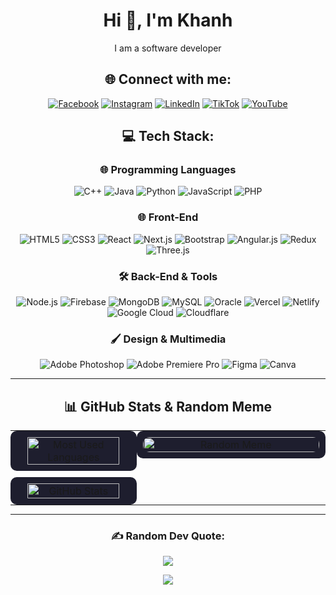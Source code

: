 <div align="center">

# Hi 👋, I'm Khanh  
I am a software developer


## 🌐 Connect with me:
[![Facebook](https://img.shields.io/badge/Facebook-%231877F2.svg?style=for-the-badge&logo=Facebook&logoColor=white)](https://facebook.com/www.facebook.com) 
[![Instagram](https://img.shields.io/badge/Instagram-%23E4405F.svg?style=for-the-badge&logo=Instagram&logoColor=white)](https://www.instagram.com/jkhanhdev.0pro/) 
[![LinkedIn](https://img.shields.io/badge/LinkedIn-%230077B5.svg?style=for-the-badge&logo=linkedin&logoColor=white)](https://linkedin.com/in/huu-khanh-duong-41284925a) 
[![TikTok](https://img.shields.io/badge/TikTok-%23000000.svg?style=for-the-badge&logo=TikTok&logoColor=white)](https://www.tiktok.com/@jkhanhdev.nopro) 
[![YouTube](https://img.shields.io/badge/YouTube-%23FF0000.svg?style=for-the-badge&logo=YouTube&logoColor=white)](https://www.youtube.com/@yardermusic5924)




## 💻 Tech Stack:

### 🌐 Programming Languages
<div>
  <img src="https://img.shields.io/badge/C++-%2300599C.svg?style=for-the-badge&logo=c%2B%2B&color=lightgrey" alt="C++">
  <img src="https://img.shields.io/badge/Java-%23ED8B00.svg?style=for-the-badge&logo=java&color=lightgrey" alt="Java">
  <img src="https://img.shields.io/badge/Python-%233776AB.svg?style=for-the-badge&logo=python&color=lightgrey" alt="Python">
  <img src="https://img.shields.io/badge/JavaScript-%23F7DF1E.svg?style=for-the-badge&logo=javascript&color=lightgrey" alt="JavaScript">
  <img src="https://img.shields.io/badge/PHP-%23777BB4.svg?style=for-the-badge&logo=php&color=lightgrey" alt="PHP">
</div>

### 🌐 Front-End
<div>
  <img src="https://img.shields.io/badge/HTML5-%23E34F26.svg?style=for-the-badge&logo=html5&color=lightgrey" alt="HTML5">
  <img src="https://img.shields.io/badge/CSS3-%231572B6.svg?style=for-the-badge&logo=css3&color=lightgrey" alt="CSS3">
  <img src="https://img.shields.io/badge/React-%2320232a.svg?style=for-the-badge&logo=react&color=lightgrey" alt="React">
  <img src="https://img.shields.io/badge/Next.js-black?style=for-the-badge&logo=next.js&color=lightgrey" alt="Next.js">
  <img src="https://img.shields.io/badge/Bootstrap-%23563D7C.svg?style=for-the-badge&logo=bootstrap&color=lightgrey" alt="Bootstrap">
  <img src="https://img.shields.io/badge/Angular.js-%23E23237.svg?style=for-the-badge&logo=angularjs&color=lightgrey" alt="Angular.js">
  <img src="https://img.shields.io/badge/Redux-%23593d88.svg?style=for-the-badge&logo=redux&color=lightgrey" alt="Redux">
  <img src="https://img.shields.io/badge/Three.js-black?style=for-the-badge&logo=three.js&color=lightgrey" alt="Three.js">
</div>

### 🛠 Back-End & Tools
<div>
  <img src="https://img.shields.io/badge/Node.js-6DA55F?style=for-the-badge&logo=node.js&color=lightgrey" alt="Node.js">
  <img src="https://img.shields.io/badge/Firebase-%23039BE5.svg?style=for-the-badge&logo=firebase&color=lightgrey" alt="Firebase">
  <img src="https://img.shields.io/badge/MongoDB-%234ea94b.svg?style=for-the-badge&logo=mongodb&color=lightgrey" alt="MongoDB">
  <img src="https://img.shields.io/badge/MySQL-%2300f.svg?style=for-the-badge&logo=mysql&color=lightgrey" alt="MySQL">
  <img src="https://img.shields.io/badge/Oracle-F80000?style=for-the-badge&logo=oracle&color=lightgrey" alt="Oracle">
  <img src="https://img.shields.io/badge/Vercel-%23000000.svg?style=for-the-badge&logo=vercel&color=lightgrey" alt="Vercel">
  <img src="https://img.shields.io/badge/Netlify-%23000000.svg?style=for-the-badge&logo=netlify&color=lightgrey" alt="Netlify">
  <img src="https://img.shields.io/badge/Google%20Cloud-%234285F4.svg?style=for-the-badge&logo=google-cloud&color=lightgrey" alt="Google Cloud">
  <img src="https://img.shields.io/badge/Cloudflare-F38020.svg?style=for-the-badge&logo=cloudflare&color=lightgrey" alt="Cloudflare">
</div>

### 🖌 Design & Multimedia
<div>
  <img src="https://img.shields.io/badge/Adobe%20Photoshop-%2331A8FF.svg?style=for-the-badge&logo=adobephotoshop&color=lightgrey" alt="Adobe Photoshop">
  <img src="https://img.shields.io/badge/Adobe%20Premiere%20Pro-9999FF.svg?style=for-the-badge&logo=adobepremierepro&color=lightgrey" alt="Adobe Premiere Pro">
  <img src="https://img.shields.io/badge/Figma-%23F24E1E.svg?style=for-the-badge&logo=figma&color=lightgrey" alt="Figma">
  <img src="https://img.shields.io/badge/Canva-%2300C4CC.svg?style=for-the-badge&logo=canva&color=lightgrey" alt="Canva">
</div>


---

<div align="center">

## 📊 GitHub Stats & Random Meme


<table style="width:100%; table-layout:fixed; border-spacing:0; margin:0; padding:0;">
  <tr>
    <!-- Left Column: Most Used Languages and GitHub Stats -->
    <td style="width:40%; vertical-align:top; text-align:center; padding:0; margin:0;">
      <div style="background-color:#1e1e2e; border-radius:10px; padding:10px; margin:0;">
        <img src="https://github-readme-stats.vercel.app/api/top-langs/?username=HKhanhDuong&theme=radical&hide_border=true&layout=compact" 
        alt="Most Used Languages" style="width:90%; height:auto; border-radius:10px;"/>
      </div>
      <div style="background-color:#1e1e2e; border-radius:10px; padding:10px; margin:10px 0 0 0;">
        <img src="https://github-readme-stats.vercel.app/api?username=HKhanhDuong&theme=radical&hide_border=true&include_all_commits=true&count_private=true" 
        alt="GitHub Stats" style="width:90%; height:auto; border-radius:10px;"/>
      </div>
    </td>
    <!-- Right Column: Random Meme -->
    <td style="width:60%; vertical-align:top; text-align:center; padding:0; margin:0;">
      <div style="background-color:#1e1e2e; border-radius:10px; padding:10px; margin:0;">
        <img src="https://file.hstatic.net/200000934893/file/1e97a24e-1adc-11e8-9758-2e995a9a3302.gif" alt="Random Meme" style="width:100%; height:auto; border-radius:10px;"/>
      </div>
    </td>
  </tr>
</table>
</div>


---

### ✍️ Random Dev Quote:
![](https://quotes-github-readme.vercel.app/api?type=horizontal&theme=radical)

[![](https://visitcount.itsvg.in/api?id=HKhanhDuong&icon=0&color=6)](https://visitcount.itsvg.in)

</div>
